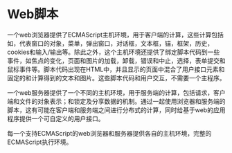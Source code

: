 # Web脚本

一个web浏览器提供了ECMAScript主机环境，用于客户端的计算，这些计算包括如，代表窗口的对象，菜单，弹出窗口，对话框，文本框，锚，框架，历史，cookies和输入/输出等。除此之外，这个主机环境还提供了绑定脚本代码到一些事件，如焦点的变化，页面和图片的加载，卸载，错误和中止，选择，表单提交和鼠标事件等。脚本代码出现在HTML中，并且显示的页面中混合了用户接口元素和固定的和计算得到的文本和图片。这些脚本代码和用户交互，不需要一个主程序。

一个web服务器提供了一个不同的主机环境，用于服务端的计算，包括请求，客户端和文件的对象表示；和锁定及分享数据的机制。通过一起使用浏览器和服务端的脚本，这有可能在客户端和服务端之间进行分布式的计算，同时给基于web的应用程序提供一个可自定义的用户接口。

每一个支持ECMAScript的web浏览器和服务器提供各自的主机环境，完整的ECMAScript执行环境。

